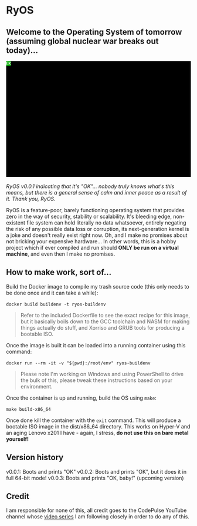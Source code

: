 # RyOS

## Welcome to the Operating System of tomorrow (assuming global nuclear war breaks out today)...

![](OK.png)

*RyOS v0.0.1 indicating that it's "OK"... nobody truly knows what's this means, but there is a general sense of calm and inner peace as a result of it. Thank you, RyOS.*

RyOS is a feature-poor, barely functioning operating system that provides zero in the way of security, stability or scalability. It's bleeding edge, non-existent file system can hold literally no data whatsoever, entirely negating the risk of any possible data loss or corruption, its next-generation kernel is a joke and doesn't really exist right now. Oh, and I make no promises about not bricking your expensive hardware... In other words, this is a hobby project which if ever compiled and run should **ONLY be run on a virtual machine**, and even then I make no promises.

## How to make work, sort of...

Build the Docker image to compile my trash source code (this only needs to be done once and it can take a while):

```shell
docker build buildenv -t ryos-buildenv
```

> Refer to the included Dockerfile to see the exact recipe for this image, but it basically boils down to the GCC toolchain and NASM for making things actually do stuff, and Xorriso and GRUB tools for producing a bootable ISO.

Once the image is built it can be loaded into a running container using this command:

```shell
docker run --rm -it -v "${pwd}:/root/env" ryos-buildenv
```

> Please note I'm working on Windows and using PowerShell to drive the bulk of this, please tweak these instructions based on your environment.

Once the container is up and running, build the OS using ```make```:

```shell
make build-x86_64
```

Once done kill the container with the ```exit``` command. This will produce a bootable ISO image in the dist/x86_64 directory. This works on Hyper-V and an aging Lenovo x201 I have - again, I stress, **do not use this on bare metal yourself!**

## Version history

v0.0.1: Boots and prints "OK"
v0.0.2: Boots and prints "OK", but it does it in full 64-bit mode!
v0.0.3: Boots and prints "OK, baby!" (upcoming version)

## Credit

I am responsible for none of this, all credit goes to the CodePulse YouTube channel whose [video series](https://www.youtube.com/playlist?list=PLZQftyCk7_SeZRitx5MjBKzTtvk0pHMtp) I am following closely in order to do any of this.